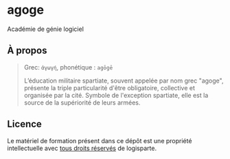 # agoge

Académie de génie logiciel

## À propos

> Grec: `ἀγωγή`, phonétique : `agōgē`
>
> L’éducation militaire spartiate, souvent appelée par nom grec "agoge", présente la triple
> particularité d'être obligatoire, collective et organisée par la cité. Symbole de l'exception
> spartiate, elle est la source de la supériorité de leurs armées.

## Licence

Le matériel de formation présent dans ce dépôt est une propriété intellectuelle avec
[tous droits réservés](/LICENSE) de logisparte.
